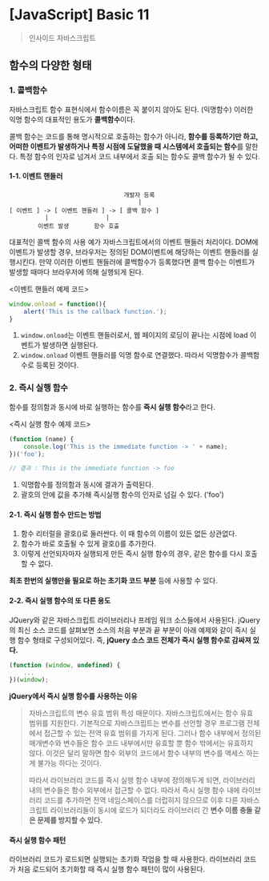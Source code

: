 # [JavaScript] Basic 11
> 인사이드 자바스크립트

## 함수의 다양한 형태

### 1. 콜백함수
자바스크립트 함수 표현식에서 함수이름은 꼭 붙이지 않아도 된다. (익명함수)
이러한 익명 함수의 대표적인 용도가 **콜백함수**이다.

콜백 함수는 코드를 통해 명시적으로 호출하는 함수가 아니라, **함수를 등록하기만 하고, 어떠한 이벤트가 발생하거나 특정 시점에 도달했을 때 시스템에서 호출되는 함수**를 말한다.
특정 함수의 인자로 넘겨서 코드 내부에서 호출 되는 함수도 콜백 함수가 될 수 있다.

#### 1-1. 이벤트 핸들러

```
								개발자 등록
									|
[ 이벤트 ] -> [ 이벤트 핸들러 ] -> [ 콜백 함수 ] 
		  |				   |
		이벤트 발생		 함수 호출
```

대표적인 콜백 함수의 사용 예가 자바스크립트에서의 이벤트 핸들러 처리이다. 
DOM에 이벤트가 발생할 경우, 브라우저는 정의된 DOM이벤트에 해당하는 이벤트 핸들러를 실행시킨다. 만약 이러한 이벤트 핸들러에 콜백함수가 등록했다면 콜백 함수는 이벤트가 발생할 때마다 브라우저에 의해 실행되게 된다.

<이벤트 핸들러 예제 코드>
```javascript
window.onload = function(){
	alert('This is the callback function.');
}
```
1. `window.onload`는 이벤트 핸들러로서, 웹 페이지의 로딩이 끝나는 시점에 load 이벤트가 발생하면 실행된다.
2. `window.onload` 이벤트 핸들러를 익명 함수로 연결했다. 따라서 익명함수가 콜백함수로 등록된 것이다.


### 2. 즉시 실행 함수
함수를 정의함과 동시에 바로 실행하는 함수를 **즉시 실행 함수**라고 한다.

<즉시 실행 함수 예제 코드>
```javascript
(function (name) {
	console.log('This is the immediate function -> ' + name);
})('foo');

// 결과 : This is the immediate function -> foo
```
1. 익명함수를 정의함과 동시에 결과가 출력된다.
2. 괄호의 안에 값을 추가해 즉시실행 함수의 인자로 넘길 수 있다. ('foo')
#### 2-1. 즉시 실행 함수 만드는 방법
1. 함수 리터럴을 괄호()로 둘러싼다. 이 때 함수의 이름이 있든 없든 상관없다.
2. 함수가 바로 호출될 수 있게 괄호()를 추가한다.
3. 이렇게 선언되자마자 실행되게 만든 즉시 실행 함수의 경우, 같은 함수를 다시 호출할 수 없다.
 
 **최초 한번의 실행만을 필요로 하는 초기화 코드 부분** 등에 사용할 수 있다.
 
#### 2-2. 즉시 실행 함수의 또 다른 용도
JQuery와 같은 자바스크립트 라이브러리나 프레임 워크 소스들에서 사용된다.
jQuery의 최신 소스 코드를 살펴보면 소스의 처음 부분과 끝 부분이 아래 예제와 같이 즉시 실행 함수 형태로 구성되어있다.
즉, **jQuery 소스 코드 전체가 즉시 실행 함수로 감싸져 있다.**
```javascript
(function (window, undefined) {
	...
})(window);
```
**jQuery에서 즉시 실행 함수를 사용하는 이유**
> 자바스크립트의 변수 유효 범위 특성 때문이다.
> 자바스크립트에서는 함수 유효 범위를 지원한다.
> 기본적으로 자바스크립트는 변수를 선언할 경우 프로그램 전체에서 접근할 수 있는 전역 유효 범위를 가지게 된다.
> 그러나 함수 내부에서 정의된 매개변수와 변수들은 함수 코드 내부에서만 유효할 뿐 함수 밖에서는 유효하지 않다.
> 이것은 달리 말하면 함수 외부의 코드에서 함수 내부의 변수를 액세스 하는게 불가능 하다는 것이다.
>  
>   따라서 라이브러리 코드를 즉시 실행 함수 내부에 정의해두게 되면, 라이브러리 내의 변수들은 함수 외부에서 접근할 수 없다.
>   따라서 즉시 실행 함수 내에 라이브러리 코드를 추가하면 전역 네임스페이스를 더럽히지 않으므로 이후 다른 자바스크립트 라이브러리들이 동시에 로드가 되더라도 라이브러리 간 **변수 이름 충돌 같은 문제를 방지할 수 있다.**

#### 즉시 실행 함수 패턴
라이브러리 코드가 로드되면 실행되는 초기화 작업을 할 때 사용한다.
라이브러리 코드가 처음 로드되어 초기화할 때 즉시 실행 함수 패턴이 많이 사용된다.

